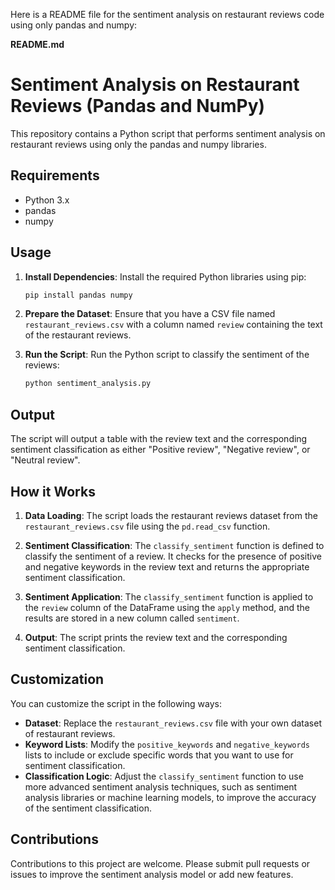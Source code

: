 Here is a README file for the sentiment analysis on restaurant reviews code using only pandas and numpy:

**README.md**

# Sentiment Analysis on Restaurant Reviews (Pandas and NumPy)

This repository contains a Python script that performs sentiment analysis on restaurant reviews using only the pandas and numpy libraries.

## Requirements

- Python 3.x
- pandas
- numpy

## Usage

1. **Install Dependencies**: Install the required Python libraries using pip:

   ```bash
   pip install pandas numpy
   ```

2. **Prepare the Dataset**: Ensure that you have a CSV file named `restaurant_reviews.csv` with a column named `review` containing the text of the restaurant reviews.

3. **Run the Script**: Run the Python script to classify the sentiment of the reviews:

   ```bash
   python sentiment_analysis.py
   ```

## Output

The script will output a table with the review text and the corresponding sentiment classification as either "Positive review", "Negative review", or "Neutral review".

## How it Works

1. **Data Loading**: The script loads the restaurant reviews dataset from the `restaurant_reviews.csv` file using the `pd.read_csv` function.

2. **Sentiment Classification**: The `classify_sentiment` function is defined to classify the sentiment of a review. It checks for the presence of positive and negative keywords in the review text and returns the appropriate sentiment classification.

3. **Sentiment Application**: The `classify_sentiment` function is applied to the `review` column of the DataFrame using the `apply` method, and the results are stored in a new column called `sentiment`.

4. **Output**: The script prints the review text and the corresponding sentiment classification.

## Customization

You can customize the script in the following ways:

- **Dataset**: Replace the `restaurant_reviews.csv` file with your own dataset of restaurant reviews.
- **Keyword Lists**: Modify the `positive_keywords` and `negative_keywords` lists to include or exclude specific words that you want to use for sentiment classification.
- **Classification Logic**: Adjust the `classify_sentiment` function to use more advanced sentiment analysis techniques, such as sentiment analysis libraries or machine learning models, to improve the accuracy of the sentiment classification.

## Contributions

Contributions to this project are welcome. Please submit pull requests or issues to improve the sentiment analysis model or add new features.
